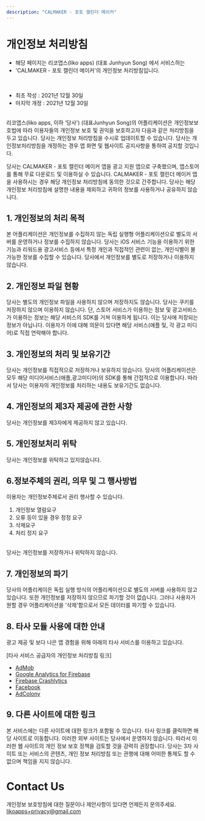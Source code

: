 ```yaml
---
description: "CALMAKER - 포토 캘린더 메이커"
---
```

<!-- Output copied to clipboard! -->

<!-----
NEW: Check the "Suppress top comment" option to remove this info from the output.

Conversion time: 0.329 seconds.


Using this Markdown file:

1. Paste this output into your source file.
2. See the notes and action items below regarding this conversion run.
3. Check the rendered output (headings, lists, code blocks, tables) for proper
   formatting and use a linkchecker before you publish this page.

Conversion notes:

* Docs to Markdown version 1.0β31
* Fri Dec 31 2021 02:43:13 GMT-0800 (PST)
* Source doc: Photo Calendar Maker! - 개인정보 처리방침 (KR)
* Tables are currently converted to HTML tables.
----->


# 개인정보 처리방침



- 해당 페이지는 리코앱스(liko apps) (대표 Junhyun Song) 에서 서비스하는 
- 'CALMAKER - 포토 캘린더 메이커'의 개인정보 처리방침입니다.
<br>

- 최초 작성 : 2021년 12월 30일
- 마지막 개정 : 2021년 12월 30일
<br><br>


리코앱스(liko apps, 이하 ‘당사') (대표Junhyun Song)의 어플리케이션은 개인정보보호법에 따라 이용자들의 개인정보 보호 및 권익을 보호하고자 다음과 같은 처리방침을 두고 있습니다. 당사는 개인정보 처리방침을 수시로 업데이트할 수 있습니다. 당사는 개인정보처리방침을 개정하는 경우 앱 화면 및 웹사이트 공지사항을 통하여 공지할 것입니다.

당사는 CALMAKER - 포토 캘린더 메이커 앱을 광고 지원 앱으로 구축했으며, 앱스토어를 통해 무료 다운로드 및 이용하실 수 있습니다. CALMAKER - 포토 캘린더 메이커 앱을 사용하시는 경우 해당 개인정보 처리방침에 동의한 것으로 간주합니다. 당사는 해당 개인정보 처리방침에 설명한 내용을 제외하고 귀하의 정보를 사용하거나 공유하지 않습니다.

## 1. 개인정보의 처리 목적

본 어플리케이션은 개인정보를 수집하지 않는 독립 실행형 어플리케이션으로 별도의 서버를 운영하거나 정보를 수집하지 않습니다. 당사는 iOS 서비스 기능을 이용하기 위한 기능과 리워드용 광고서비스 등에서 특정 개인과 직접적인 관련이 없는, 개인식별이 불가능한 정보를 수집할 수 있습니다. 당사에서 개인정보를 별도로 저장하거나 이용하지 않습니다.

## 2. 개인정보 파일 현황

당사는 별도의 개인정보 파일을 사용하지 않으며 저장하지도 않습니다. 당사는 쿠키를 저장하지 않으며 이용하지 않습니다. 단, 스토어 서비스가 이용하는 정보 및 광고서비스가 이용하는 정보는 해당 서비스의 SDK를 거쳐 이용하게 됩니다. 이는 당사에 저장되는 정보가 아닙니다. 이용자가 이에 대해 의문이 있다면 해당 서비스(애플 및, 각 광고 미디어)로 직접 연락해야 합니다.

## 3. 개인정보의 처리 및 보유기간

당사는 개인정보를 직접적으로 저장하거나 보유하지 않습니다. 당사의 어플리케이션은 모두 해당 미디어서비스(애플,광고미디어)의 SDK를 통해 간접적으로 이용합니다. 따라서 당사는 이용자의 개인정보를 처리하는 내용도 보유기간도 없습니다.

## 4. 개인정보의 제3자 제공에 관한 사항

 당사는 개인정보를 제3자에게 제공하지 않고 있습니다.

## 5. 개인정보처리 위탁

 당사는 개인정보를 위탁하고 있지않습니다.


## 6.정보주체의 권리, 의무 및 그 행사방법

이용자는 개인정보주체로서 권리 행사할 수 있습니다.<br>
  1) 개인정보 열람요구<br>
  2) 오류 등이 있을 경우 정정 요구<br>
  3) 삭제요구<br>
  4) 처리 정지 요구<br><br>

당사는 개인정보를 저장하거나 위탁하지 않습니다.

## 7. 개인정보의 파기

당사의 어플리케이은 독립 실행 방식의 어플리케이션으로 별도의 서버를 사용하지 않고있습니다. 또한 개인정보를 저장하지 않으므로 파기할 것이 없습니다. 그러나 사용자가 원할 경우 어플리케이션을 '삭제'함으로서 모든 데이터를 파기할 수 있습니다.

## 8. 타사 모듈 사용에 대한 안내

광고 제공 및 보다 나은 앱 경험을 위해 아래의 타사 서비스를 이용하고 있습니다.

[타사 서비스 공급자의 개인정보 처리방침 링크]

* [AdMob](https://support.google.com/admob/answer/6128543?hl=en)
* [Google Analytics for Firebase](https://firebase.google.com/policies/analytics)
* [Firebase Crashlytics](https://firebase.google.com/support/privacy/)
* [Facebook](https://www.facebook.com/about/privacy/update/printable)
* [AdColony](https://www.adcolony.com/privacy-policy/)

## 9. 다른 사이트에 대한 링크

본 서비스에는 다른 사이트에 대한 링크가 포함될 수 있습니다. 타사 링크를 클릭하면 해당 사이트로 이동합니다. 이러한 외부 사이트는 당사에서 운영하지 않습니다. 따라서 이러한 웹 사이트의 개인 정보 보호 정책을 검토할 것을 강력히 권장합니다. 당사는 3자 사이트 또는 서비스의 콘텐츠, 개인 정보 처리방침 또는 관행에 대해 어떠한 통제도 할 수 없으며 책임을 지지 않습니다.

# Contact Us

개인정보 보호방침에 대한 질문이나 제안사항이 있다면 언제든지 문의주세요.
[likoapps+privacy@gmail.com](mailto:likoapps+privacy@gmail.com)
